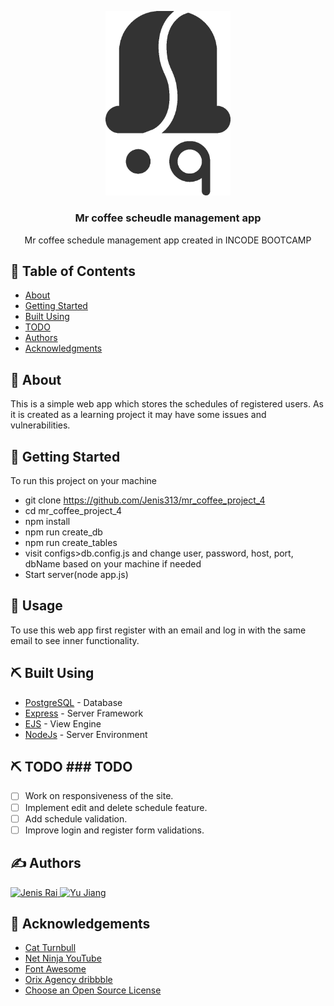 <p align="center">
  <a href="" rel="noopener">
 <img width=200px src="public/images/logo_dark.png" alt="Project logo"></a>
</p>

<h3 align="center">Mr coffee scheudle management app</h3>

<p align="center"> Mr coffee schedule management app created in INCODE BOOTCAMP
    <br> 
</p>

## 📝 Table of Contents
- [About](#about)
- [Getting Started](#getting_started)
- [Built Using](#built_using)
- [TODO](#todo)
- [Authors](#authors)
- [Acknowledgments](#acknowledgement)

## 🧐 About <a name = "about"></a>
This is a simple web app which stores the schedules of registered users. As it is created as a learning project it may have some issues and vulnerabilities.
## 🏁 Getting Started <a name = "getting_started"></a>
To run this project on your machine
- git clone https://github.com/Jenis313/mr_coffee_project_4
- cd mr_coffee_project_4
- npm install
- npm run create_db 
- npm run create_tables
- visit configs>db.config.js and change user, password, host, port, dbName based on your machine if needed
- Start server(node app.js)

## 🎈 Usage <a name="usage"></a>
To use this web app first register with an email and log in with the same email to see inner functionality.

## ⛏️ Built Using <a name = "built_using"></a>
- [PostgreSQL](https://www.postgresql.org/) - Database
- [Express](https://expressjs.com/) - Server Framework
- [EJS](https://www.npmjs.com/package/ejs) - View Engine
- [NodeJs](https://nodejs.org/en/) - Server Environment

## ⛏️ TODO <a name = "todo"></a>### TODO
- [ ] Work on responsiveness of the site.
- [ ] Implement edit and delete schedule feature.
- [ ] Add schedule validation.
- [ ] Improve login and register form validations.

## ✍️ Authors <a name = "authors"></a>
<a href="https://github.com/Jenis313">
  <img src="https://avatars.githubusercontent.com/u/56223784" alt="Jenis Rai" width="100"/>
</a>
<a href="https://github.com/anniejiang2021">
  <img src="https://avatars.githubusercontent.com/u/89071440" alt="Yu Jiang" width="100"/>
</a>

## 🎉 Acknowledgements <a name = "acknowledgement"></a>
- [Cat Turnbull](https://github.com/cattrn)
- [Net Ninja YouTube](https://www.youtube.com/channel/UCW5YeuERMmlnqo4oq8vwUpg)
- [Font Awesome](https://fontawesome.com)
- [Orix Agency dribbble](https://dribbble.com/shots/16379794-Apartment-Rent-Website)
- [Choose an Open Source License](https://choosealicense.com)
